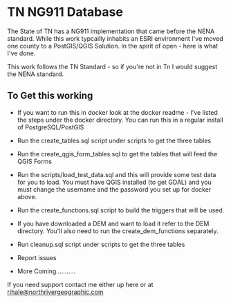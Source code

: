 # TN NG911 Database 

The State of TN has a NG911 implementation that came before the NENA standard. While this work typcailly inhabits an ESRI environment I've moved one county to a PostGIS/QGIS Solution. In the spirit of open - here is what I've done. 

This work follows the TN Standard - so if you're not in Tn I would suggest the NENA standard. 

## To Get this working 

* If you want to run this in docker look at the docker readme - I've listed the steps under the docker directory. You can run this in a regular install of PostgreSQL/PostGIS 

* Run the create_tables.sql script under scripts to get the three tables 

* Run the create_qgis_form_tables.sql to get the tables that will feed the QGIS Forms 

* Run the scripts/load_test_data.sql and this will provide some test data for you to load. You must have QGIS installed (to get GDAL) and you must change the username and the password you set up for docker above.  

* Run the create_functions.sql script to build the triggers that will be used. 

* If you have downloaded a DEM and want to load it refer to the DEM directory. You'll also need to run the create_dem_functions separately.   

* Run cleanup.sql script under scripts to get the three tables 

* Report issues 

* More Coming...........




If you need support contact me either up here or at rjhale@northrivergeographic.com
